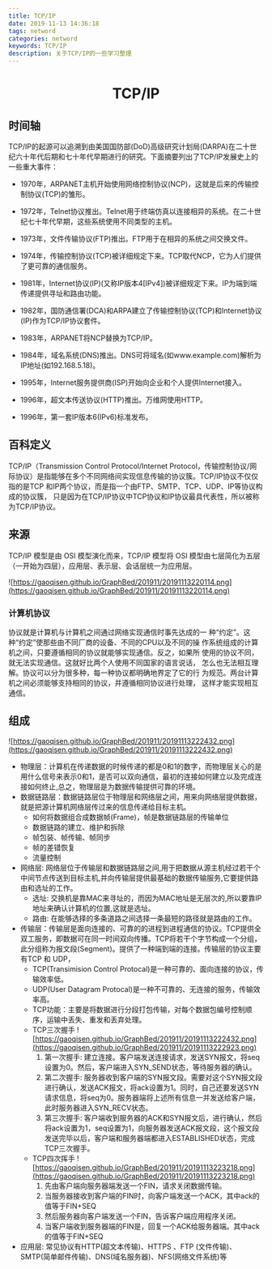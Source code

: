 ```yaml
---
title: TCP/IP
date: 2019-11-13 14:36:18
tags: netword
categories: netword
keywords: TCP/IP
description: 关于TCP/IP的一些学习整理
---
```

# <center>TCP/IP</center>

## 时间轴

TCP/IP的起源可以追溯到由美国国防部(DoD)高级研究计划局(DARPA)在二十世纪六十年代后期和七十年代早期进行的研究。下面摘要列出了TCP/IP发展史上的一些重大事件：

 - 1970年，ARPANET主机开始使用网络控制协议(NCP)，这就是后来的传输控制协议(TCP)的雏形。

 - 1972年，Telnet协议推出。Telnet用于终端仿真以连接相异的系统。在二十世纪七十年代早期，这些系统使用不同类型的主机。

 - 1973年，文件传输协议(FTP)推出。FTP用于在相异的系统之间交换文件。

 - 1974年，传输控制协议(TCP)被详细规定下来。TCP取代NCP，它为人们提供了更可靠的通信服务。

 - 1981年，Internet协议(IP)(又称IP版本4[IPv4])被详细规定下来。IP为端到端传递提供寻址和路由功能。

 - 1982年，国防通信署(DCA)和ARPA建立了传输控制协议(TCP)和Internet协议 (IP)作为TCP/IP协议套件。

 - 1983年，ARPANET将NCP替换为TCP/IP。

 - 1984年，域名系统(DNS)推出。DNS可将域名(如www.example.com)解析为IP地址(如192.168.5.18)。

 - 1995年，Internet服务提供商(ISP)开始向企业和个人提供Internet接入。

 - 1996年，超文本传送协议(HTTP)推出。万维网使用HTTP。

 - 1996年，第一套IP版本6(IPv6)标准发布。

## 百科定义

TCP/IP（Transmission Control Protocol/Internet Protocol，传输控制协议/网际协议）是指能够在多个不同网络间实现信息传输的协议簇。TCP/IP协议不仅仅指的是TCP 和IP两个协议，而是指一个由FTP、SMTP、TCP、UDP、IP等协议构成的协议簇， 只是因为在TCP/IP协议中TCP协议和IP协议最具代表性，所以被称为TCP/IP协议。
 
## 来源

TCP/IP 模型是由 OSI 模型演化而来，TCP/IP 模型将 OSI 模型由七层简化为五层（一开始为四层），应用层、表示层、会话层统一为应用层。

![https://gaoqisen.github.io/GraphBed/201911/20191113220114.png](https://gaoqisen.github.io/GraphBed/201911/20191113220114.png)

### 计算机协议

协议就是计算机与计算机之间通过网络实现通信时事先达成的一
种“约定”。这种“约定”使那些由不同厂商的设备、不同的CPU以及不同的操
作系统组成的计算机之间，只要遵循相同的协议就能够实现通信。反之，如果所
使用的协议不同，就无法实现通信。这就好比两个人使用不同国家的语言说话，
怎么也无法相互理解。协议可以分为很多种，每一种协议都明确地界定了它的行
为规范。两台计算机之间必须能够支持相同的协议，并遵循相同协议进行处理，
这样才能实现相互通信。

## 组成

![https://gaoqisen.github.io/GraphBed/201911/20191113222432.png](https://gaoqisen.github.io/GraphBed/201911/20191113222432.png)

- 物理层：计算机在传递数据的时候传递的都是0和1的数字，而物理层关心的是用什么信号来表示0和1，是否可以双向通信，最初的连接如何建立以及完成连接如何终止,总之，物理层是为数据传输提供可靠的环境。
- 数据链路层：数据链路层位于物理层和网络层之间，用来向网络层提供数据，就是把源计算机网络层传过来的信息传递给目标主机。
    * 如何将数据组合成数据帧(Frame)，帧是数据链路层的传输单位
    * 数据链路的建立、维护和拆除
    * 帧包装、帧传输、帧同步
    * 帧的差错恢复
    * 流量控制
- 网络层: 网络层位于传输层和数据链路层之间,用于把数据从源主机经过若干个中间节点传送到目标主机,并向传输层提供最基础的数据传输服务,它要提供路由和选址的工作。
     * 选址: 交换机是靠MAC来寻址的，而因为MAC地址是无层次的,所以要靠IP地址来确认计算机的位置,这就是选址。
     * 路由: 在能够选择的多条道路之间选择一条最短的路径就是路由的工作。
- 传输层：传输层是面向连接的、可靠的的进程到进程通信的协议。TCP提供全双工服务，即数据可在同一时间双向传播。TCP将若干个字节构成一个分组，此分组称为报文段(Segment)。提供了一种端到端的连接。传输层的协议主要有TCP 和 UDP，
     * TCP(Transimision Control Protocal)是一种可靠的、面向连接的协议，传输效率低。
     * UDP(User Datagram Protocal)是一种不可靠的、无连接的服务，传输效率高。  
     * TCP功能：主要是将数据进行分段打包传输，对每个数据包编号控制顺序，运输中丢失、重发和丢弃处理。
     * TCP三次握手
            ![https://gaoqisen.github.io/GraphBed/201911/20191113222432.png](https://gaoqisen.github.io/GraphBed/201911/20191113222923.png)
        1. 第一次握手: 建立连接。客户端发送连接请求，发送SYN报文，将seq设置为0。然后，客户端进入SYN_SEND状态，等待服务器的确认。
        2. 第二次握手: 服务器收到客户端的SYN报文段。需要对这个SYN报文段进行确认，发送ACK报文，将ack设置为1。同时，自己还要发送SYN请求信息，将seq为0。服务器端将上述所有信息一并发送给客户端，此时服务器进入SYN_RECV状态。
        3. 第三次握手: 客户端收到服务器的ACK和SYN报文后，进行确认，然后将ack设置为1，seq设置为1，向服务器发送ACK报文段，这个报文段发送完毕以后，客户端和服务器端都进入ESTABLISHED状态，完成TCP三次握手。
    * TCP四次挥手
            ![https://gaoqisen.github.io/GraphBed/201911/20191113223218.png](https://gaoqisen.github.io/GraphBed/201911/20191113223218.png)
        1. 先由客户端向服务器端发送一个FIN，请求关闭数据传输。
        2. 当服务器接收到客户端的FIN时，向客户端发送一个ACK，其中ack的值等于FIN+SEQ
        3. 然后服务器向客户端发送一个FIN，告诉客户端应用程序关闭。
        4. 当客户端收到服务器端的FIN是，回复一个ACK给服务器端。其中ack的值等于FIN+SEQ
- 应用层: 常见协议有HTTP(超文本传输)、HTTPS 、FTP (文件传输)、SMTP(简单邮件传输)、DNS(域名服务器)、NFS(网络文件系统)等
